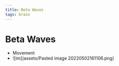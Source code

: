 ```yaml
---
title: Beta Waves
tags: brain
---
```


# Beta Waves
- Movement
- ![im](assets/Pasted image 20220502161106.png)










